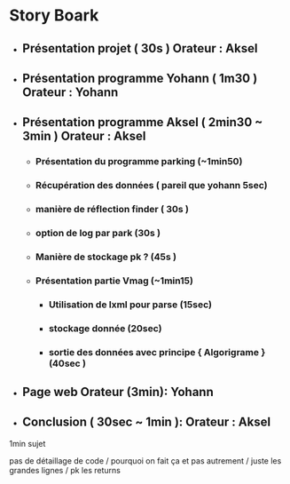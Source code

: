 # Story Boark

- ## Présentation projet ( 30s ) Orateur : Aksel

- ## Présentation programme Yohann ( 1m30 ) Orateur : Yohann

- ## Présentation programme Aksel ( 2min30 ~ 3min ) Orateur : Aksel
  
  -   ### Présentation du programme parking (~1min50)
    - ### Récupération des données ( pareil que yohann 5sec)
    - ### manière de réflection finder ( 30s )
    - ### option de log par park (30s )
    - ### Manière de stockage pk ? (45s )
  
  - ### Présentation partie Vmag (~1min15)
    - ### Utilisation de lxml pour parse (15sec)
    - ### stockage donnée (20sec)
    - ### sortie des données avec principe { Algorigrame } (40sec )


- ## Page web Orateur (3min): Yohann

- ## Conclusion ( 30sec ~ 1min ): Orateur : Aksel


1min sujet 

pas de détaillage de code / pourquoi on fait ça et pas autrement / juste les grandes lignes / pk les returns 